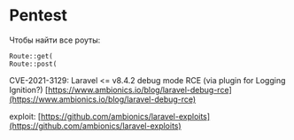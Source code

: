 # Pentest

Чтобы найти все роуты:&#x20;

```
Route::get(
Route::post(
```

CVE-2021-3129: Laravel <= v8.4.2 debug mode RCE (via plugin for Logging Ignition?) [https://www.ambionics.io/blog/laravel-debug-rce](https://www.ambionics.io/blog/laravel-debug-rce)

exploit: [https://github.com/ambionics/laravel-exploits](https://github.com/ambionics/laravel-exploits)

